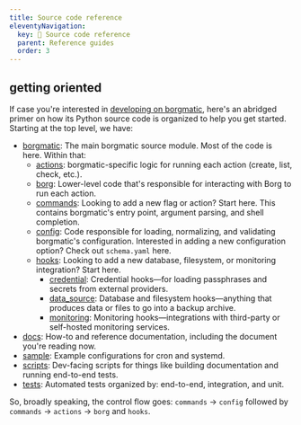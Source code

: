 ```yaml
---
title: Source code reference
eleventyNavigation:
  key: 🐍 Source code reference
  parent: Reference guides
  order: 3
---
```

## getting oriented

If case you're interested in [developing on
borgmatic](https://torsion.org/borgmatic/docs/how-to/develop-on-borgmatic/),
here's an abridged primer on how its Python source code is organized to help
you get started. Starting at the top level, we have:

 * [borgmatic](https://projects.torsion.org/borgmatic-collective/borgmatic/src/branch/main/borgmatic): The main borgmatic source module. Most of the code is here. Within that:
   * [actions](https://projects.torsion.org/borgmatic-collective/borgmatic/src/branch/main/borgmatic/actions): borgmatic-specific logic for running each action (create, list, check, etc.).
   * [borg](https://projects.torsion.org/borgmatic-collective/borgmatic/src/branch/main/borgmatic/borg): Lower-level code that's responsible for interacting with Borg to run each action.
   * [commands](https://projects.torsion.org/borgmatic-collective/borgmatic/src/branch/main/borgmatic/commands): Looking to add a new flag or action? Start here. This contains borgmatic's entry point, argument parsing, and shell completion. 
   * [config](https://projects.torsion.org/borgmatic-collective/borgmatic/src/branch/main/borgmatic/config): Code responsible for loading, normalizing, and validating borgmatic's configuration. Interested in adding a new configuration option? Check out `schema.yaml` here.
   * [hooks](https://projects.torsion.org/borgmatic-collective/borgmatic/src/branch/main/borgmatic/hooks): Looking to add a new database, filesystem, or monitoring integration? Start here.
     * [credential](https://projects.torsion.org/borgmatic-collective/borgmatic/src/branch/main/borgmatic/hooks/credential): Credential hooks—for loading passphrases and secrets from external providers.
     * [data_source](https://projects.torsion.org/borgmatic-collective/borgmatic/src/branch/main/borgmatic/hooks/data_source): Database and filesystem hooks—anything that produces data or files to go into a backup archive.
     * [monitoring](https://projects.torsion.org/borgmatic-collective/borgmatic/src/branch/main/borgmatic/hooks/monitoring): Monitoring hooks—integrations with third-party or self-hosted monitoring services.
 * [docs](https://projects.torsion.org/borgmatic-collective/borgmatic/src/branch/main/docs): How-to and reference documentation, including the document you're reading now.
 * [sample](https://projects.torsion.org/borgmatic-collective/borgmatic/src/branch/main/sample): Example configurations for cron and systemd.
 * [scripts](https://projects.torsion.org/borgmatic-collective/borgmatic/src/branch/main/scripts): Dev-facing scripts for things like building documentation and running end-to-end tests.
 * [tests](https://projects.torsion.org/borgmatic-collective/borgmatic/src/branch/main/tests): Automated tests organized by: end-to-end, integration, and unit.

So, broadly speaking, the control flow goes: `commands` → `config` followed by `commands` → `actions` → `borg` and `hooks`.

